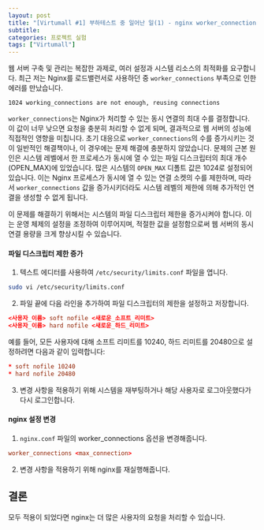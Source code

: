 ```yaml
---
layout: post
title: "[Virtumall #1] 부하테스트 중 일어난 일(1) - nginx worker_connections are not enough"
subtitle:
categories: 프로젝트 실험
tags: ["Virtumall"]
---
```



웹 서버 구축 및 관리는 복잡한 과제로, 여러 설정과 시스템 리소스의 최적화를 요구합니다. 최근 저는 Nginx를 로드밸런서로 사용하던 중 `worker_connections` 부족으로 인한 에러를 만났습니다.  
```  
1024 working_connections are not enough, reusing connections  
```  

`worker_connections`는 Nginx가 처리할 수 있는 동시 연결의 최대 수를 결정합니다. 이 값이 너무 낮으면 요청을 충분히 처리할 수 없게 되며, 결과적으로 웹 서버의 성능에 직접적인 영향을 미칩니다. 초기 대응으로 `worker_connections`의 수를 증가시키는 것이 일반적인 해결책이나, 이 경우에는 문제 해결에 충분하지 않았습니다. 문제의 근본 원인은 시스템 레벨에서 한 프로세스가 동시에 열 수 있는 파일 디스크립터의 최대 개수(OPEN_MAX)에 있었습니다. 많은 시스템의 `OPEN_MAX` 디폴트 값은 1024로 설정되어 있습니다. 이는 Nginx 프로세스가 동시에 열 수 있는 연결 소켓의 수를 제한하며, 따라서 `worker_connections` 값을 증가시키더라도 시스템 레벨의 제한에 의해 추가적인 연결을 생성할 수 없게 됩니다.  

이 문제를 해결하기 위해서는 시스템의 파일 디스크립터 제한을 증가시켜야 합니다. 이는 운영 체제의 설정을 조정하여 이루어지며, 적절한 값을 설정함으로써 웹 서버의 동시 연결 용량을 크게 향상시킬 수 있습니다.  

#### 파일 디스크립터 제한 증가  
1. 텍스트 에디터를 사용하여 `/etc/security/limits.conf` 파일을 엽니다.  
```bash
sudo vi /etc/security/limits.conf
```  

2. 파일 끝에 다음 라인을 추가하여 파일 디스크립터의 제한을 설정하고 저장합니다.  
```conf  
<사용자_이름> soft nofile <새로운_소프트_리미트>
<사용자_이름> hard nofile <새로운_하드_리미트>
```  
  
예를 들어, 모든 사용자에 대해 소프트 리미트를 10240, 하드 리미트를 20480으로 설정하려면 다음과 같이 입력합니다:  
```conf  
* soft nofile 10240
* hard nofile 20480
```

3. 변경 사항을 적용하기 위해 시스템을 재부팅하거나 해당 사용자로 로그아웃했다가 다시 로그인합니다.  


#### nginx 설정 변경  
1. `nginx.conf` 파일의 worker_connections 옵션을 변경해줍니다.  
```conf  
worker_connections <max_connection>
```  

2. 변경 사항을 적용하기 위해 nginx를 재실행해줍니다.  

## 결론  
모두 적용이 되었다면 nginx는 더 많은 사용자의 요청을 처리할 수 있습니다.  